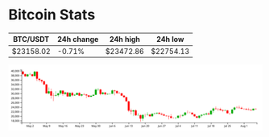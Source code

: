 # Bitcoin Stats

BTC/USDT|24h change|24h high|24h low|
|---|---|---|---|
|$23158.02|-0.71%|$23472.86|$22754.13|

<img src="./chart.svg">
